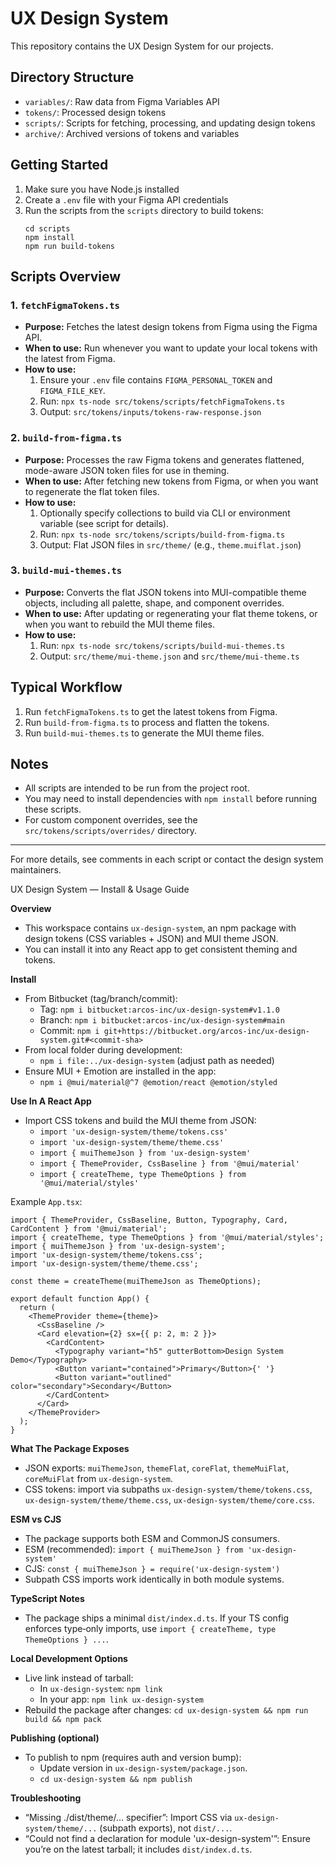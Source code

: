 # UX Design System

This repository contains the UX Design System for our projects.

## Directory Structure

- `variables/`: Raw data from Figma Variables API
- `tokens/`: Processed design tokens
- `scripts/`: Scripts for fetching, processing, and updating design tokens
- `archive/`: Archived versions of tokens and variables

## Getting Started

1. Make sure you have Node.js installed
2. Create a `.env` file with your Figma API credentials
3. Run the scripts from the `scripts` directory to build tokens:
   ```
   cd scripts
   npm install
   npm run build-tokens
   ```

## Scripts Overview

### 1. `fetchFigmaTokens.ts`
- **Purpose:** Fetches the latest design tokens from Figma using the Figma API.
- **When to use:** Run whenever you want to update your local tokens with the latest from Figma.
- **How to use:**
  1. Ensure your `.env` file contains `FIGMA_PERSONAL_TOKEN` and `FIGMA_FILE_KEY`.
  2. Run: `npx ts-node src/tokens/scripts/fetchFigmaTokens.ts`
  3. Output: `src/tokens/inputs/tokens-raw-response.json`

### 2. `build-from-figma.ts`
- **Purpose:** Processes the raw Figma tokens and generates flattened, mode-aware JSON token files for use in theming.
- **When to use:** After fetching new tokens from Figma, or when you want to regenerate the flat token files.
- **How to use:**
  1. Optionally specify collections to build via CLI or environment variable (see script for details).
  2. Run: `npx ts-node src/tokens/scripts/build-from-figma.ts`
  3. Output: Flat JSON files in `src/theme/` (e.g., `theme.muiflat.json`)

### 3. `build-mui-themes.ts`
- **Purpose:** Converts the flat JSON tokens into MUI-compatible theme objects, including all palette, shape, and component overrides.
- **When to use:** After updating or regenerating your flat theme tokens, or when you want to rebuild the MUI theme files.
- **How to use:**
  1. Run: `npx ts-node src/tokens/scripts/build-mui-themes.ts`
  2. Output: `src/theme/mui-theme.json` and `src/theme/mui-theme.ts`

## Typical Workflow
1. Run `fetchFigmaTokens.ts` to get the latest tokens from Figma.
2. Run `build-from-figma.ts` to process and flatten the tokens.
3. Run `build-mui-themes.ts` to generate the MUI theme files.

## Notes
- All scripts are intended to be run from the project root.
- You may need to install dependencies with `npm install` before running these scripts.
- For custom component overrides, see the `src/tokens/scripts/overrides/` directory.

---

For more details, see comments in each script or contact the design system maintainers.

UX Design System — Install & Usage Guide

**Overview**
- This workspace contains `ux-design-system`, an npm package with design tokens (CSS variables + JSON) and MUI theme JSON.
- You can install it into any React app to get consistent theming and tokens.

**Install**
- From Bitbucket (tag/branch/commit):
  - Tag: `npm i bitbucket:arcos-inc/ux-design-system#v1.1.0`
  - Branch: `npm i bitbucket:arcos-inc/ux-design-system#main`
  - Commit: `npm i git+https://bitbucket.org/arcos-inc/ux-design-system.git#<commit-sha>`
- From local folder during development:
  - `npm i file:../ux-design-system` (adjust path as needed)
- Ensure MUI + Emotion are installed in the app:
  - `npm i @mui/material@^7 @emotion/react @emotion/styled`

**Use In A React App**
- Import CSS tokens and build the MUI theme from JSON:
  - `import 'ux-design-system/theme/tokens.css'`
  - `import 'ux-design-system/theme/theme.css'`
  - `import { muiThemeJson } from 'ux-design-system'`
  - `import { ThemeProvider, CssBaseline } from '@mui/material'`
  - `import { createTheme, type ThemeOptions } from '@mui/material/styles'`

Example `App.tsx`:
```tsx
import { ThemeProvider, CssBaseline, Button, Typography, Card, CardContent } from '@mui/material';
import { createTheme, type ThemeOptions } from '@mui/material/styles';
import { muiThemeJson } from 'ux-design-system';
import 'ux-design-system/theme/tokens.css';
import 'ux-design-system/theme/theme.css';

const theme = createTheme(muiThemeJson as ThemeOptions);

export default function App() {
  return (
    <ThemeProvider theme={theme}>
      <CssBaseline />
      <Card elevation={2} sx={{ p: 2, m: 2 }}>
        <CardContent>
          <Typography variant="h5" gutterBottom>Design System Demo</Typography>
          <Button variant="contained">Primary</Button>{' '}
          <Button variant="outlined" color="secondary">Secondary</Button>
        </CardContent>
      </Card>
    </ThemeProvider>
  );
}
```

**What The Package Exposes**
- JSON exports: `muiThemeJson`, `themeFlat`, `coreFlat`, `themeMuiFlat`, `coreMuiFlat` from `ux-design-system`.
- CSS tokens: import via subpaths `ux-design-system/theme/tokens.css`, `ux-design-system/theme/theme.css`, `ux-design-system/theme/core.css`.

**ESM vs CJS**
- The package supports both ESM and CommonJS consumers.
- ESM (recommended): `import { muiThemeJson } from 'ux-design-system'`
- CJS: `const { muiThemeJson } = require('ux-design-system')`
- Subpath CSS imports work identically in both module systems.

**TypeScript Notes**
- The package ships a minimal `dist/index.d.ts`. If your TS config enforces type‑only imports, use `import { createTheme, type ThemeOptions } ...`.

**Local Development Options**
- Live link instead of tarball:
  - In `ux-design-system`: `npm link`
  - In your app: `npm link ux-design-system`
- Rebuild the package after changes: `cd ux-design-system && npm run build && npm pack`

**Publishing (optional)**
- To publish to npm (requires auth and version bump):
  - Update version in `ux-design-system/package.json`.
  - `cd ux-design-system && npm publish`

**Troubleshooting**
- “Missing ./dist/theme/… specifier”: Import CSS via `ux-design-system/theme/...` (subpath exports), not `dist/...`.
- “Could not find a declaration for module 'ux-design-system'”: Ensure you’re on the latest tarball; it includes `dist/index.d.ts`.


